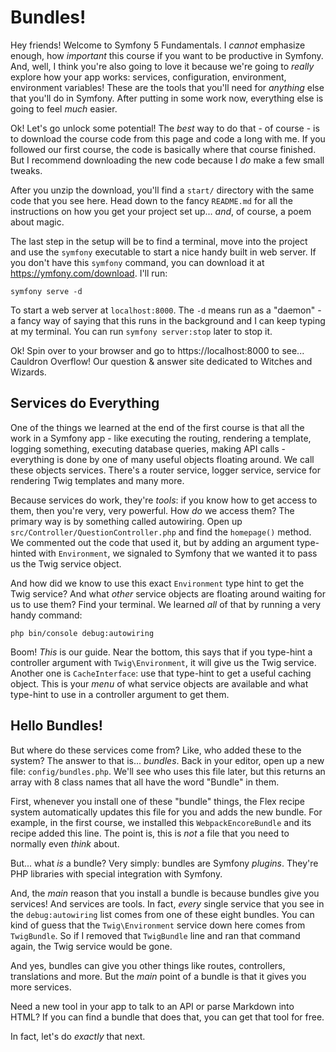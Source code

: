# Bundles!

Hey friends! Welcome to Symfony 5 Fundamentals. I *cannot* emphasize enough,
how *important* this course if you want to be productive in Symfony. And, well,
I think you're also going to love it because we're going to *really* explore how
your app works: services, configuration, environment, environment variables! These
are the tools that you'll need for *anything* else that you'll do in Symfony.
After putting in some work now, everything else is going to feel *much* easier.

Ok! Let's go unlock some potential! The *best* way to do that - of course - is to
download the course code from this page and code a long with me. If you followed
our first course, the code is basically where that course finished. But I
recommend downloading the new code because I *do* make a few small tweaks.

After you unzip the download, you'll find a `start/` directory with the same code
that you see here. Head down to the fancy `README.md` for all the instructions on
how you get your project set up... *and*, of course, a poem about magic.

The last step in the setup will be to find a terminal, move into the project and
use the `symfony` executable to start a nice handy built in web server. If you
don't have this `symfony` command, you can download it at https://ymfony.com/download.
I'll run:

```terminal
symfony serve -d
```

To start a web server at `localhost:8000`. The `-d` means run as a "daemon" - a
fancy way of saying that this runs in the background and I can keep typing at my
terminal. You can run `symfony server:stop` later to stop it.

Ok! Spin over to your browser and go to https://localhost:8000 to see... Cauldron
Overflow! Our question & answer site dedicated to Witches and Wizards.

## Services do Everything

One of the things we learned at the end of the first course is that all the work
in a Symfony app - like executing the routing, rendering a template, logging
something, executing database queries, making API calls - everything is done by
one of many useful objects floating around. We call these objects services. There's
a router service, logger service, service for rendering Twig templates and many more.

Because services do work, they're *tools*: if you know how to get access to them,
then you're very, very powerful. How *do* we access them? The primary way is by
something called autowiring. Open up `src/Controller/QuestionController.php` and
find the `homepage()` method. We commented out the code that used it, but by adding
an argument type-hinted with `Environment`, we signaled to Symfony that we wanted
it to pass us the Twig service object.

And how did we know to use this exact `Environment` type hint to get the Twig service?
And what *other* service objects are floating around waiting for us to use them?
Find your terminal. We learned *all* of that by running a very handy command:

```terminal
php bin/console debug:autowiring
```

Boom! *This* is our guide. Near the bottom, this says that if you type-hint a
controller argument with `Twig\Environment`, it will give us the Twig service.
Another one is `CacheInterface`: use that type-hint to get a useful caching object.
This is your *menu* of what service objects are available and what type-hint to
use in a controller argument to get them.

## Hello Bundles!

But where do these services come from? Like, who added these to the system? The
answer to that is... *bundles*. Back in your editor, open up a new file:
`config/bundles.php`. We'll see who uses this file later, but this returns an array
with 8 class names that all have the word "Bundle" in them.

First, whenever you install one of these "bundle" things, the Flex recipe system
automatically updates this file for you and adds the new bundle. For example, in
the first course, we installed this `WebpackEncoreBundle` and its recipe added
this line. The point is, this is *not* a file that you need to normally even
*think* about.

But... what *is* a bundle? Very simply: bundles are Symfony *plugins*. They're
PHP libraries with special integration with Symfony.

And, the *main* reason that you install a bundle is because bundles give you
services! And services are tools. In fact, *every* single service that you see in
the `debug:autowiring` list comes from one of these eight bundles. You can kind of
guess that the `Twig\Environment` service down here comes from `TwigBundle`. So if
I removed that `TwigBundle` line and ran that command again, the Twig service would
be gone.

And yes, bundles can give you other things like routes, controllers, translations
and more. But the *main* point of a bundle is that it gives you more services.

Need a new tool in your app to talk to an API or parse Markdown into HTML? If you
can find a bundle that does that, you can get that tool for free.

In fact, let's do *exactly* that next.
